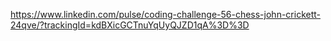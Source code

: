 https://www.linkedin.com/pulse/coding-challenge-56-chess-john-crickett-24qve/?trackingId=kdBXicGCTnuYqUyQJZD1qA%3D%3D  

